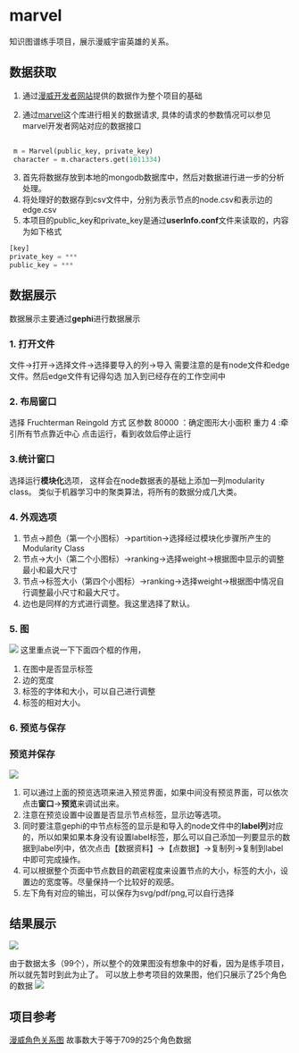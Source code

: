 # marvel
知识图谱练手项目，展示漫威宇宙英雄的关系。
## 数据获取
1. 通过[漫威开发者网站](https://developer.marvel.com/docs)提供的数据作为整个项目的基础

2. 通过[marvel](https://pypi.org/project/marvel/)这个库进行相关的数据请求,
具体的请求的参数情况可以参见marvel开发者网站对应的数据接口
```python
 
 m = Marvel(public_key, private_key)
 character = m.characters.get(1011334)
```
3. 首先将数据存放到本地的mongodb数据库中，然后对数据进行进一步的分析处理。
4. 将处理好的数据存到csv文件中，分别为表示节点的node.csv和表示边的edge.csv
5. 本项目的public_key和private_key是通过**userInfo.conf**文件来读取的，内容为如下格式
```python
[key]
private_key = ***
public_key = ***
```
## 数据展示
数据展示主要通过**gephi**进行数据展示
### 1. 打开文件
文件->打开->选择文件->选择要导入的列->导入
需要注意的是有node文件和edge文件。然后edge文件有记得勾选
加入到已经存在的工作空间中
### 2. 布局窗口
选择 Fruchterman Reingold 方式
区参数 80000 ：确定图形大小面积
重力 4 :牵引所有节点靠近中心
点击运行，看到收敛后停止运行
### 3.统计窗口
选择运行**模块化**选项，
这样会在node数据表的基础上添加一列modularity class。
类似于机器学习中的聚类算法，将所有的数据分成几大类。
### 4. 外观选项
1. 节点->颜色（第一个小图标）->partition->选择经过模块化步骤所产生的Modularity Class
2. 节点->大小（第二个小图标）->ranking->选择weight->根据图中显示的调整最小和最大尺寸
3. 节点->标签大小（第四个小图标）->ranking->选择weight->根据图中情况自行调整最小尺寸和最大尺寸。
4. 边也是同样的方式进行调整。我这里选择了默认。
### 5. 图
![](http://q1tldblw4.bkt.clouddn.com/qiniu_kwimggephi.jpg)
这里重点说一下下面四个框的作用，
1. 在图中是否显示标签
2. 边的宽度
3. 标签的字体和大小，可以自己进行调整
4. 标签的相对大小。
### 6. 预览与保存
### 预览并保存
![](http://q1tldblw4.bkt.clouddn.com/qiniu_kwimg1576509213541.jpg)

1. 可以通过上面的预览选项来进入预览界面，如果中间没有预览界面，可以依次点击**窗口**->**预览**来调试出来。
2. 注意在预览设置中设置是否显示节点标签，显示边等选项。
3. 同时要注意gephi的中节点标签的显示是和导入的node文件中的**label列**对应的，所以如果如果本身没有设置label标签，那么可以自己添加一列要显示的数据到label列中，依次点击【数据资料】->【点数据】->复制列->复制到label中即可完成操作。
4. 可以根据整个页面中节点数目的疏密程度来设置节点的大小，标签的大小，设置边的宽度等。尽量保持一个比较好的观感。 
5. 左下角有对应的输出，可以保存为svg/pdf/png,可以自行选择

## 结果展示
![](http://q1tldblw4.bkt.clouddn.com/qiniu_kwimgmarvel.png)

由于数据太多（99个），所以整个的效果图没有想象中的好看，因为是练手项目，所以就先暂时到此为止了。
可以放上参考项目的效果图，他们只展示了25个角色的数据
![](http://q1tldblw4.bkt.clouddn.com/qiniu_kwimgidealmarvel.jpg)
## 项目参考
[漫威角色关系图](https://gitee.com/crossin/snippet/tree/master/marvel-gephi)
故事数大于等于709的25个角色数据


